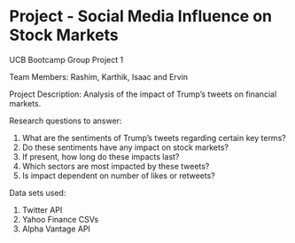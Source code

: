 # Project - Social Media Influence on Stock Markets
UCB Bootcamp Group Project 1


Team Members: Rashim, Karthik, Isaac and Ervin

Project Description:
Analysis of the impact of Trump’s tweets on financial markets. 

Research questions to answer: 
1.	What are the sentiments of Trump’s tweets regarding certain key terms?
2.	Do these sentiments have any impact on stock markets?
3.	If present, how long do these impacts last? 
4.	Which sectors are most impacted by these tweets? 
5.	Is impact dependent on number of likes or retweets? 

Data sets used: 
1.	Twitter API
2.	Yahoo Finance CSVs
3.	Alpha Vantage API

